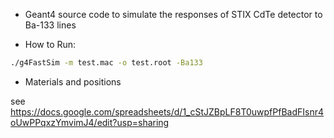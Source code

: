 - Geant4 source code to simulate the responses of STIX CdTe detector to Ba-133 lines


- How to Run:
```sh
./g4FastSim -m test.mac -o test.root -Ba133

```
- Materials and positions 

see https://docs.google.com/spreadsheets/d/1_cStJZBpLF8T0uwpfPfBadFIsnr4oUwPPqxzYmvimJ4/edit?usp=sharing

